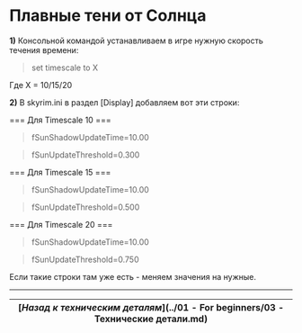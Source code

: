 # Плавные тени от Солнца

**1)** Консольной командой устанавливаем в игре нужную скорость течения времени:

> set timescale to X

Где X = 10/15/20

**2)** В skyrim.ini в раздел [Display] добавляем вот эти строки:

=== Для Timescale 10 ===

> fSunShadowUpdateTime=10.00

> fSunUpdateThreshold=0.300

=== Для Timescale 15 ===

> fSunShadowUpdateTime=10.00

> fSunUpdateThreshold=0.500

=== Для Timescale 20 ===

> fSunShadowUpdateTime=10.00

> fSunUpdateThreshold=0.750

Если такие строки там уже есть - меняем значения на нужные.

------

|[*Назад к техническим деталям*](../01 - For beginners/03 - Технические детали.md)|
|:---:|
